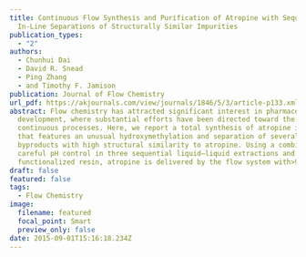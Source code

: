 ```yaml
---
title: Continuous Flow Synthesis and Purification of Atropine with Sequential
  In-Line Separations of Structurally Similar Impurities
publication_types:
  - "2"
authors:
  - Chunhui Dai
  - David R. Snead
  - Ping Zhang
  - and Timothy F. Jamison
publication: Journal of Flow Chemistry
url_pdf: https://akjournals.com/view/journals/1846/5/3/article-p133.xml
abstract: Flow chemistry has attracted significant interest in pharmaceutical
  development, where substantial efforts have been directed toward the design of
  continuous processes. Here, we report a total synthesis of atropine in flow
  that features an unusual hydroxymethylation and separation of several
  byproducts with high structural similarity to atropine. Using a combination of
  careful pH control in three sequential liquid–liquid extractions and a
  functionalized resin, atropine is delivered by the flow system with>98% purity
draft: false
featured: false
tags:
  - Flow Chemistry
image:
  filename: featured
  focal_point: Smart
  preview_only: false
date: 2015-09-01T15:16:18.234Z
---
```

